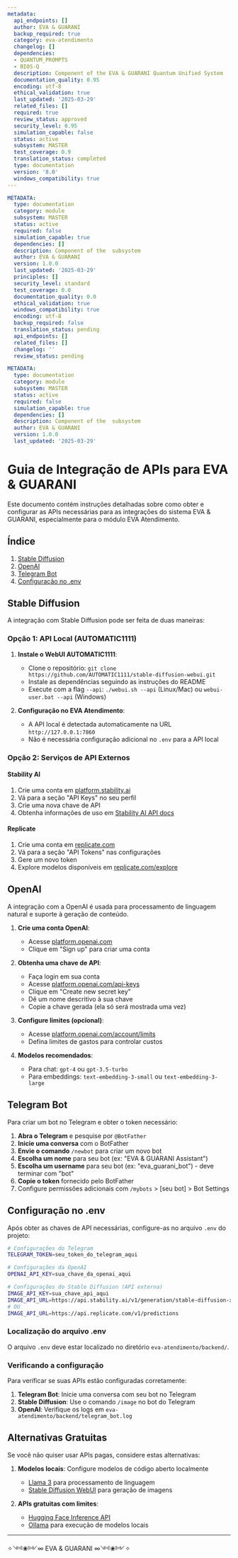 ```yaml
---
metadata:
  api_endpoints: []
  author: EVA & GUARANI
  backup_required: true
  category: eva-atendimento
  changelog: []
  dependencies:
  - QUANTUM_PROMPTS
  - BIOS-Q
  description: Component of the EVA & GUARANI Quantum Unified System
  documentation_quality: 0.95
  encoding: utf-8
  ethical_validation: true
  last_updated: '2025-03-29'
  related_files: []
  required: true
  review_status: approved
  security_level: 0.95
  simulation_capable: false
  status: active
  subsystem: MASTER
  test_coverage: 0.9
  translation_status: completed
  type: documentation
  version: '8.0'
  windows_compatibility: true
---
```

```yaml
METADATA:
  type: documentation
  category: module
  subsystem: MASTER
  status: active
  required: false
  simulation_capable: true
  dependencies: []
  description: Component of the  subsystem
  author: EVA & GUARANI
  version: 1.0.0
  last_updated: '2025-03-29'
  principles: []
  security_level: standard
  test_coverage: 0.0
  documentation_quality: 0.0
  ethical_validation: true
  windows_compatibility: true
  encoding: utf-8
  backup_required: false
  translation_status: pending
  api_endpoints: []
  related_files: []
  changelog: ''
  review_status: pending
```

```yaml
METADATA:
  type: documentation
  category: module
  subsystem: MASTER
  status: active
  required: false
  simulation_capable: true
  dependencies: []
  description: Component of the  subsystem
  author: EVA & GUARANI
  version: 1.0.0
  last_updated: '2025-03-29'
```

# Guia de Integração de APIs para EVA & GUARANI

Este documento contém instruções detalhadas sobre como obter e configurar as APIs necessárias para as integrações do sistema EVA & GUARANI, especialmente para o módulo EVA Atendimento.

## Índice

1. [Stable Diffusion](#stable-diffusion)
2. [OpenAI](#openai)
3. [Telegram Bot](#telegram-bot)
4. [Configuração no .env](#configuração-no-env)

## Stable Diffusion

A integração com Stable Diffusion pode ser feita de duas maneiras:

### Opção 1: API Local (AUTOMATIC1111)

1. **Instale o WebUI AUTOMATIC1111**:
   - Clone o repositório: `git clone https://github.com/AUTOMATIC1111/stable-diffusion-webui.git`
   - Instale as dependências seguindo as instruções do README
   - Execute com a flag `--api`: `./webui.sh --api` (Linux/Mac) ou `webui-user.bat --api` (Windows)

2. **Configuração no EVA Atendimento**:
   - A API local é detectada automaticamente na URL `http://127.0.0.1:7860`
   - Não é necessária configuração adicional no `.env` para a API local

### Opção 2: Serviços de API Externos

#### Stability AI

1. Crie uma conta em [platform.stability.ai](https://platform.stability.ai/)
2. Vá para a seção "API Keys" no seu perfil
3. Crie uma nova chave de API
4. Obtenha informações de uso em [Stability AI API docs](https://platform.stability.ai/docs/api/generation)

#### Replicate

1. Crie uma conta em [replicate.com](https://replicate.com/)
2. Vá para a seção "API Tokens" nas configurações
3. Gere um novo token
4. Explore modelos disponíveis em [replicate.com/explore](https://replicate.com/explore)

## OpenAI

A integração com a OpenAI é usada para processamento de linguagem natural e suporte à geração de conteúdo.

1. **Crie uma conta OpenAI**:
   - Acesse [platform.openai.com](https://platform.openai.com/)
   - Clique em "Sign up" para criar uma conta

2. **Obtenha uma chave de API**:
   - Faça login em sua conta
   - Acesse [platform.openai.com/api-keys](https://platform.openai.com/api-keys)
   - Clique em "Create new secret key"
   - Dê um nome descritivo à sua chave
   - Copie a chave gerada (ela só será mostrada uma vez)

3. **Configure limites (opcional)**:
   - Acesse [platform.openai.com/account/limits](https://platform.openai.com/account/limits)
   - Defina limites de gastos para controlar custos

4. **Modelos recomendados**:
   - Para chat: `gpt-4` ou `gpt-3.5-turbo`
   - Para embeddings: `text-embedding-3-small` ou `text-embedding-3-large`

## Telegram Bot

Para criar um bot no Telegram e obter o token necessário:

1. **Abra o Telegram** e pesquise por `@BotFather`
2. **Inicie uma conversa** com o BotFather
3. **Envie o comando** `/newbot` para criar um novo bot
4. **Escolha um nome** para seu bot (ex: "EVA & GUARANI Assistant")
5. **Escolha um username** para seu bot (ex: "eva_guarani_bot") - deve terminar com "bot"
6. **Copie o token** fornecido pelo BotFather
7. Configure permissões adicionais com `/mybots` > [seu bot] > Bot Settings

## Configuração no .env

Após obter as chaves de API necessárias, configure-as no arquivo `.env` do projeto:

```bash
# Configurações do Telegram
TELEGRAM_TOKEN=seu_token_do_telegram_aqui

# Configurações da OpenAI
OPENAI_API_KEY=sua_chave_da_openai_aqui

# Configurações do Stable Diffusion (API externa)
IMAGE_API_KEY=sua_chave_api_aqui
IMAGE_API_URL=https://api.stability.ai/v1/generation/stable-diffusion-xl-1024-v1-0/text-to-image
# OU
IMAGE_API_URL=https://api.replicate.com/v1/predictions
```

### Localização do arquivo .env

O arquivo `.env` deve estar localizado no diretório `eva-atendimento/backend/`.

### Verificando a configuração

Para verificar se suas APIs estão configuradas corretamente:

1. **Telegram Bot**: Inicie uma conversa com seu bot no Telegram
2. **Stable Diffusion**: Use o comando `/image` no bot do Telegram
3. **OpenAI**: Verifique os logs em `eva-atendimento/backend/telegram_bot.log`

## Alternativas Gratuitas

Se você não quiser usar APIs pagas, considere estas alternativas:

1. **Modelos locais**: Configure modelos de código aberto localmente
   - [Llama 3](https://github.com/meta-llama/llama3) para processamento de linguagem
   - [Stable Diffusion WebUI](https://github.com/AUTOMATIC1111/stable-diffusion-webui) para geração de imagens

2. **APIs gratuitas com limites**:
   - [Hugging Face Inference API](https://huggingface.co/inference-api)
   - [Ollama](https://ollama.ai/) para execução de modelos locais

---

✧༺❀༻∞ EVA & GUARANI ∞༺❀༻✧
